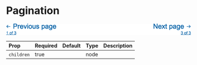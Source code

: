 Pagination
==========

![Component Image](./docs/Pagination.png)


Prop | Required | Default | Type | Description
:--- | :------- | :------ | :--- | :----------
 `children` | true |  | node | 


